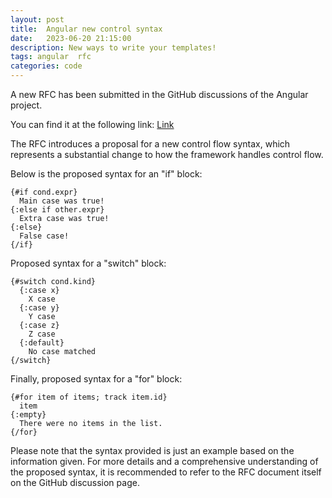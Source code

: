 ```yaml
---
layout: post
title:  Angular new control syntax
date:   2023-06-20 21:15:00
description: New ways to write your templates!
tags: angular  rfc
categories: code
---
```

A new RFC has been submitted in the GitHub discussions of the Angular project.

You can find it at the following link: [Link](https://github.com/angular/angular/discussions/50719)

The RFC introduces a proposal for a new control flow syntax, which represents a substantial change to how the framework handles control flow.

Below is the proposed syntax for an "if" block:

```
{#if cond.expr}
  Main case was true!
{:else if other.expr}
  Extra case was true!
{:else}
  False case!
{/if}
```

Proposed syntax for a "switch" block:

```
{#switch cond.kind}
  {:case x}
    X case
  {:case y}
    Y case
  {:case z}
    Z case
  {:default}
    No case matched
{/switch}
```

Finally, proposed syntax for a "for" block:

```
{#for item of items; track item.id}
  item
{:empty}
  There were no items in the list.
{/for}
```

Please note that the syntax provided is just an example based on the information given. For more details and a comprehensive understanding of the proposed syntax, it is recommended to refer to the RFC document itself on the GitHub discussion page.